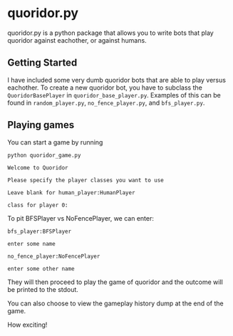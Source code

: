 # quoridor.py

quoridor.py is a python package that allows you to write bots that play quoridor against eachother, or against humans.

## Getting Started

I have included some very dumb quoridor bots that are able to play versus eachother. To create a new quoridor bot, you have to subclass the `QuoridorBasePlayer` in `quoridor_base_player.py`.  Examples of this can be found in `random_player.py`, `no_fence_player.py`, and `bfs_player.py`.


## Playing games
You can start a game by running 

```python quoridor_game.py```


```
Welcome to Quoridor

Please specify the player classes you want to use

Leave blank for human_player:HumanPlayer

class for player 0:
```

To pit BFSPlayer vs NoFencePlayer, we can enter:

```bfs_player:BFSPlayer```

```enter some name```

```no_fence_player:NoFencePlayer```

```enter some other name```

They will then proceed to play the game of quoridor and the outcome will be printed to the stdout.

You can also choose to view the gameplay history dump at the end of the game.

How exciting!
